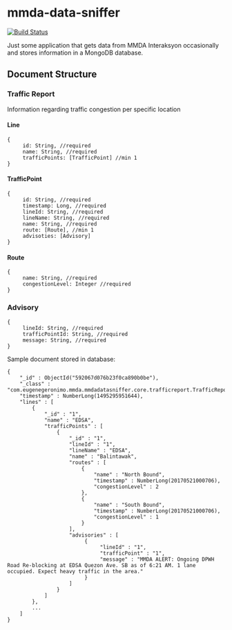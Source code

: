 # mmda-data-sniffer
[![Build Status](https://travis-ci.org/esgeronimo/mmda-data-sniffer.svg?branch=master)](https://travis-ci.org/esgeronimo/mmda-data-sniffer)

Just some application that gets data from MMDA Interaksyon occasionally and stores information in a MongoDB database.

## Document Structure
### Traffic Report
Information regarding traffic congestion per specific location
#### Line
```
{
     id: String, //required
     name: String, //required
     trafficPoints: [TrafficPoint] //min 1
}
```
#### TrafficPoint
```
{
     id: String, //required
     timestamp: Long, //required
     lineId: String, //required
     lineName: String, //required
     name: String, //required
     route: [Route], //min 1
     advisoties: [Advisory]
}
```
#### Route
```
{
     name: String, //required
     congestionLevel: Integer //required
}
```
### Advisory
```
{
     lineId: String, //required
     trafficPointId: String, //required
     message: String, //required
}
```

Sample document stored in database:
```
{
    "_id" : ObjectId("592067d076b23f0ca890b0be"),
    "_class" : "com.eugenegeronimo.mmda.mmdadatasniffer.core.trafficreport.TrafficReport",
    "timestamp" : NumberLong(1495295951644),
    "lines" : [ 
        {
            "_id" : "1",
            "name" : "EDSA",
            "trafficPoints" : [ 
                {
                    "_id" : "1",
                    "lineId" : "1",
                    "lineName" : "EDSA",
                    "name" : "Balintawak",
                    "routes" : [ 
                        {
                            "name" : "North Bound",
                            "timestamp" : NumberLong(20170521000706),
                            "congestionLevel" : 2
                        }, 
                        {
                            "name" : "South Bound",
                            "timestamp" : NumberLong(20170521000706),
                            "congestionLevel" : 1
                        }
                    ],
                    "advisories" : [
                         {
                              "lineId" : "1",
                              "trafficPoint" : "1",
                              "message" : "MMDA ALERT: Ongoing DPWH Road Re-blocking at EDSA Quezon Ave. SB as of 6:21 AM. 1 lane occupied. Expect heavy traffic in the area."
                         }
                    ]
                } 
            ]
        },
        ...
    ]
}
```
